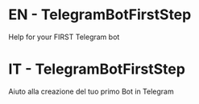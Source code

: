 # EN - TelegramBotFirstStep
Help for your FIRST Telegram bot

# IT - TelegramBotFirstStep
Aiuto alla creazione del tuo primo Bot in Telegram




